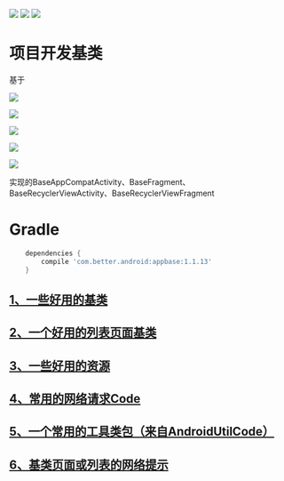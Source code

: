 
[![](https://img.shields.io/badge/moven%20center-1.1.13-brightgreen.svg?style=flat)](https://bintray.com/betterliang/Android/appbase/1.1.13)
[![](https://img.shields.io/badge/minSdk-15-blue.svg)]()
[![](https://img.shields.io/badge/Java-1.8-blue.svg)]()

# 项目开发基类
 基于
 
 [![](https://img.shields.io/badge/OsChina%20App-2.8.0-blue.svg)](http://git.oschina.net/oschina/android-app)
 
 [![](https://img.shields.io/badge/RxJava-2.0-blue.svg)](https://github.com/ReactiveX/RxJava)   
 
 [![](https://img.shields.io/badge/todo-MVP-blue.svg)](https://github.com/googlesamples/android-architecture/tree/todo-mvp/) 
 
 [![](https://img.shields.io/badge/todo-DataBinding-blue.svg)](https://github.com/googlesamples/android-architecture/tree/todo-databinding/) 
 
 [![](https://img.shields.io/badge/BaseRecyclerViewAdapterHelper-2.9.0-blue.svg)](https://github.com/ReactiveX/RxJava) 
 
 实现的BaseAppCompatActivity、BaseFragment、BaseRecyclerViewActivity、BaseRecyclerViewFragment



# Gradle

```gradle
    dependencies {
        compile 'com.better.android:appbase:1.1.13'
    }
```

## [1、一些好用的基类](./readme/README_Base.md "一些好用的基类")
## [2、一个好用的列表页面基类](./readme/README_RecyclerView.md "一个好用的列表页面基类")
## [3、一些好用的资源](./readme/README_Resources.md "一些好用的资源")
## [4、常用的网络请求Code](./readme/README_ResponseCode.md "常用的网络请求Code")
## [5、一个常用的工具类包（来自AndroidUtilCode）](https://github.com/Blankj/AndroidUtilCode "一个常用的工具类包（来自AndroidUtilCode）")
## [6、基类页面或列表的网络提示](./readme/README_NetWork.md "网络提示")
